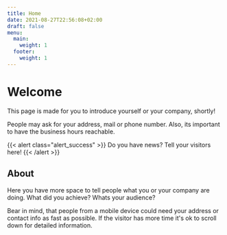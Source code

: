 ```yaml
---
title: Home
date: 2021-08-27T22:56:08+02:00
draft: false
menu:
  main:
    weight: 1
  footer:
    weight: 1
---
```

# Welcome

This page is made for you to introduce yourself or your company, shortly!

People may ask for your address, mail or phone number. Also, its important to have the business hours reachable.

{{< alert class="alert_success" >}}
  Do you have news? Tell your visitors here!
{{< /alert >}}

## About

Here you have more space to tell people what you or your company are doing. What did you achieve? Whats your audience?

Bear in mind, that people from a mobile device could need your address or contact info as fast as possible. If the visitor has more time it's ok to scroll down for detailed information.
